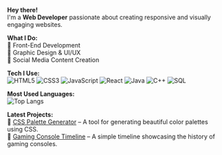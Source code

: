 **Hey there!**  
I'm a **Web Developer** passionate about creating responsive and visually engaging websites.  

**What I Do:**  
🔹 Front-End Development   
🎨 Graphic Design & UI/UX  
📲 Social Media Content Creation  

**Tech I Use:**  
![HTML5](https://img.shields.io/badge/-HTML5-E34F26?style=flat&logo=html5&logoColor=white)  ![CSS3](https://img.shields.io/badge/-CSS3-1572B6?style=flat&logo=css3&logoColor=white)  ![JavaScript](https://img.shields.io/badge/-JavaScript-F7DF1E?style=flat&logo=javascript&logoColor=black) ![React](https://img.shields.io/badge/-React-61DAFB?style=flat&logo=react&logoColor=black)  ![Java](https://img.shields.io/badge/-Java-007396?style=flat&logo=java&logoColor=white)  ![C++](https://img.shields.io/badge/-C++-00599C?style=flat&logo=c%2B%2B&logoColor=white)     ![SQL](https://img.shields.io/badge/-SQL-4479A1?style=flat&logo=mysql&logoColor=white) 

**Most Used Languages:**  
![Top Langs](https://github-readme-stats.vercel.app/api/top-langs/?username=LizAtkins&layout=compact&theme=radical)

**Latest Projects:**  
🎨 [CSS Palette Generator](https://github.com/LizAtkins/css-palette-generator) – A tool for generating beautiful color palettes using CSS.  
📅 [Gaming Console Timeline](https://github.com/LizAtkins/gaming-console-timeline) – A simple timeline showcasing the history of gaming consoles.  

<!--
**LizAtkins/LizAtkins** is a ✨ _special_ ✨ repository because its `README.md` (this file) appears on your GitHub profile.

Here are some ideas to get you started:

- 🔭 I’m currently working on ...
- 🌱 I’m currently learning ...
- 👯 I’m looking to collaborate on ...
- 🤔 I’m looking for help with ...
- 💬 Ask me about ...
- 📫 How to reach me: ...
- 😄 Pronouns: ...
- ⚡ Fun fact: ...
-->
